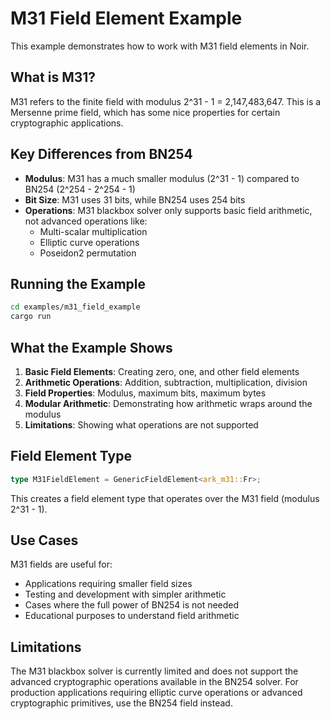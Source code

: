 # M31 Field Element Example

This example demonstrates how to work with M31 field elements in Noir.

## What is M31?

M31 refers to the finite field with modulus 2^31 - 1 = 2,147,483,647. This is a Mersenne prime field, which has some nice properties for certain cryptographic applications.

## Key Differences from BN254

- **Modulus**: M31 has a much smaller modulus (2^31 - 1) compared to BN254 (2^254 - 2^254 - 1)
- **Bit Size**: M31 uses 31 bits, while BN254 uses 254 bits
- **Operations**: M31 blackbox solver only supports basic field arithmetic, not advanced operations like:
  - Multi-scalar multiplication
  - Elliptic curve operations
  - Poseidon2 permutation

## Running the Example

```bash
cd examples/m31_field_example
cargo run
```

## What the Example Shows

1. **Basic Field Elements**: Creating zero, one, and other field elements
2. **Arithmetic Operations**: Addition, subtraction, multiplication, division
3. **Field Properties**: Modulus, maximum bits, maximum bytes
4. **Modular Arithmetic**: Demonstrating how arithmetic wraps around the modulus
5. **Limitations**: Showing what operations are not supported

## Field Element Type

```rust
type M31FieldElement = GenericFieldElement<ark_m31::Fr>;
```

This creates a field element type that operates over the M31 field (modulus 2^31 - 1).

## Use Cases

M31 fields are useful for:
- Applications requiring smaller field sizes
- Testing and development with simpler arithmetic
- Cases where the full power of BN254 is not needed
- Educational purposes to understand field arithmetic

## Limitations

The M31 blackbox solver is currently limited and does not support the advanced cryptographic operations available in the BN254 solver. For production applications requiring elliptic curve operations or advanced cryptographic primitives, use the BN254 field instead.